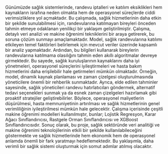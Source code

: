 Günümüzde sağlık sistemlerinde, randevu iptalleri ve katılım eksiklikleri hem kaynakların israfına 
neden olmakta hem de operasyonel süreçlerde ciddi verimsizliklere yol açmaktadır. Bu çalışmada, sağlık 
hizmetlerinin daha etkin bir şekilde sunulabilmesi için, randevularına katılmayan bireyleri önceden tahmin etmeye 
odaklanan yenilikçi bir yaklaşım geliştirilmiştir. Çalışma, detaylı veri analizi ve makine öğrenimi tekniklerini bir 
araya getirerek, bu soruna çözüm sunmayı amaçlamaktadır. Model, sağlık randevularına katılımı etkileyen temel 
faktörleri belirlemek için mevcut veriler üzerinde kapsamlı bir analiz yapmaktadır. Ardından, bu bilgileri 
kullanarak bireylerin randevularına katılmama olasılığını tahmin eden akıllı algoritmalar devreye girmektedir. Bu 
sayede, sağlık kuruluşlarının kaynaklarını daha iyi yönetmeleri, operasyonel süreçlerini iyileştirmeleri ve hasta 
bakım hizmetlerini daha erişilebilir hale getirmeleri mümkün olmaktadır. Örneğin, model, dinamik kaynak 
planlaması ve zaman çizelgesi oluşturulmasında yöneticilere önemli bir rehberlik sunmaktadır. Ayrıca, elde edilen 
tahminler sayesinde, sağlık yöneticileri randevu hatırlatıcıları göndermek, alternatif tedavi seçenekleri sunmak ya 
da esnek zaman çizelgeleri hazırlamak gibi proaktif stratejiler geliştirebilirler. Böylece, operasyonel maliyetlerin 
düşürülmesi, hasta memnuniyetinin artırılması ve sağlık hizmetlerinin genel verimliliğinin iyileştirilmesi mümkün 
hale gelecektir. Çalışma içerisinde çeşitli makine öğrenimi modelleri kullanılmıştır, bunlar; Lojistik Regresyon, 
Karar Ağacı Sınıflandırıcısı, Rastgele Orman Sınıflandırıcısı ve XGBoost Sınıflandırıcısıdır. Sonuç olarak, bu 
proje, sağlık sektöründe veri analitiği ve makine öğrenimi teknolojilerinin etkili bir şekilde kullanılabileceğini 
göstermekte ve sağlık hizmetlerinde hem ekonomik hem de operasyonel anlamda önemli bir fark yaratmayı 
hedeflemektedir. Bu yaklaşımla, daha verimli bir sağlık sistemi oluşturmak için somut adımlar atılmış olacaktır.   
